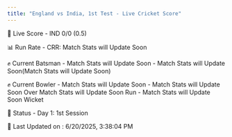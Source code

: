 ```yaml
---
title: "England vs India, 1st Test - Live Cricket Score"
---
```


🔴 Live Score - IND 0/0 (0.5)  

📊 Run Rate - CRR: Match Stats will Update Soon  

✊ Current Batsman - Match Stats will Update Soon - Match Stats will Update Soon(Match Stats will Update Soon)  

✊ Current Bowler - Match Stats will Update Soon - Match Stats will Update Soon Over Match Stats will Update Soon Run - Match Stats will Update Soon Wicket  

📑 Status - Day 1: 1st Session

📝 Last Updated on : 6/20/2025, 3:38:04 PM  

